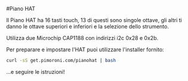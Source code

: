 <!--
---
name: Piano HAT
class: board
type: Tutti
formfactor: HAT
manufacturer: Pimoroni
description: Un piccolo Pi-piano con 16 tasti touch
url: https://shop.pimoroni.com/products/piano-hat
github: https://github.com/pimoroni/piano-hat
buy: https://shop.pimoroni.com/products/piano-hat
image: 'piano-hat.png'
pincount: 40
eeprom: yes
pin:
  '3':
    mode: i2c
  '5':
    mode: i2c
  '7':
    name: Allarme A
    mode: input
  '11':
    name: Reset A
    mode: output
  '13':
    name: Allarme B
    mode: input
  '15':
    name: Reset B
    mode: output
i2c:
  '0x28':
    name: Touch capacitivo A
    device: cap1188
  '0x2b':
    name: Touch capacitivo B
    device: cap1188
-->
#Piano HAT

Il Piano HAT ha 16 tasti touch, 13 di questi sono singole ottave, gli altri ti danno 
le ottave superiori e inferiori e la selezione dello strumento.

Utilizza due Microchip CAP1188 con indirizzi i2c 0x28 e 0x2b.

Per preparare e impostare l'HAT puoi utilizzare l'installer fornito:

```bash
curl -sS get.pimoroni.com/pianohat | bash
```

&hellip;e seguire le istruzioni!
